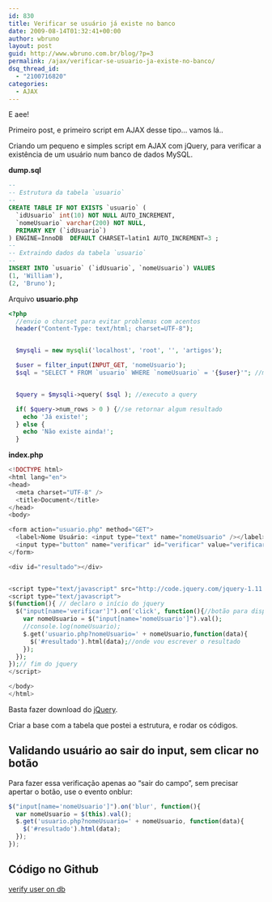 ```yaml
---
id: 830
title: Verificar se usuário já existe no banco
date: 2009-08-14T01:32:41+00:00
author: wbruno
layout: post
guid: http://www.wbruno.com.br/blog/?p=3
permalink: /ajax/verificar-se-usuario-ja-existe-no-banco/
dsq_thread_id:
  - "2100716820"
categories:
  - AJAX
---
```

E aee!

Primeiro post, e primeiro script em AJAX desse tipo&#8230; vamos lá..

Criando um pequeno e simples script em AJAX com jQuery, para verificar a existência de um usuário num banco de dados MySQL.

**dump.sql**

``` sql
--
-- Estrutura da tabela `usuario`
--
CREATE TABLE IF NOT EXISTS `usuario` (
  `idUsuario` int(10) NOT NULL AUTO_INCREMENT,
  `nomeUsuario` varchar(200) NOT NULL,
  PRIMARY KEY (`idUsuario`)
) ENGINE=InnoDB  DEFAULT CHARSET=latin1 AUTO_INCREMENT=3 ;
--
-- Extraindo dados da tabela `usuario`
--
INSERT INTO `usuario` (`idUsuario`, `nomeUsuario`) VALUES
(1, 'William'),
(2, 'Bruno');
```

Arquivo **usuario.php**

``` php
<?php
  //envio o charset para evitar problemas com acentos
  header("Content-Type: text/html; charset=UTF-8");


  $mysqli = new mysqli('localhost', 'root', '', 'artigos');

  $user = filter_input(INPUT_GET, 'nomeUsuario');
  $sql = "SELECT * FROM `usuario` WHERE `nomeUsuario` = '{$user}'"; //monto a query


  $query = $mysqli->query( $sql ); //executo a query

  if( $query->num_rows > 0 ) {//se retornar algum resultado
    echo 'Já existe!';
  } else {
    echo 'Não existe ainda!';
  }
```

**index.php**

``` php
<!DOCTYPE html>
<html lang="en">
<head>
  <meta charset="UTF-8" />
  <title>Document</title>
</head>
<body>

<form action="usuario.php" method="GET">
  <label>Nome Usuário: <input type="text" name="nomeUsuario" /></label>
  <input type="button" name="verificar" id="verificar" value="verificar" />
</form>

<div id="resultado"></div>


<script type="text/javascript" src="http://code.jquery.com/jquery-1.11.3.min.js"></script>
<script type="text/javascript">
$(function(){ // declaro o início do jquery
  $("input[name='verificar']").on('click', function(){//botão para disparar a ação
    var nomeUsuario = $("input[name='nomeUsuario']").val();
    //console.log(nomeUsuario);
    $.get('usuario.php?nomeUsuario=' + nomeUsuario,function(data){
      $('#resultado').html(data);//onde vou escrever o resultado
    });
  });
});// fim do jquery
</script>

</body>
</html>
```

Basta fazer download do <a title="Link externo" rel="nofollow external" href="http://jquery.com/download/">jQuery</a>.

Criar a base com a tabela que postei a estrutura, e rodar os códigos.

<h2>
  Validando usuário ao sair do input, sem clicar no botão
</h2>

<p>
  Para fazer essa verificação apenas ao &#8220;sair do campo&#8221;, sem precisar apertar o botão, use o evento onblur:
</p>

``` js
$("input[name='nomeUsuario']").on('blur', function(){
  var nomeUsuario = $(this).val();
  $.get('usuario.php?nomeUsuario=' + nomeUsuario, function(data){
    $('#resultado').html(data);
  });
});
```

<h2>
  Código no Github
</h2>

<p>
  <a href="https://github.com/wbruno/examples/tree/gh-pages/verify-user-on-db/">verify user on db</a>
</p>
